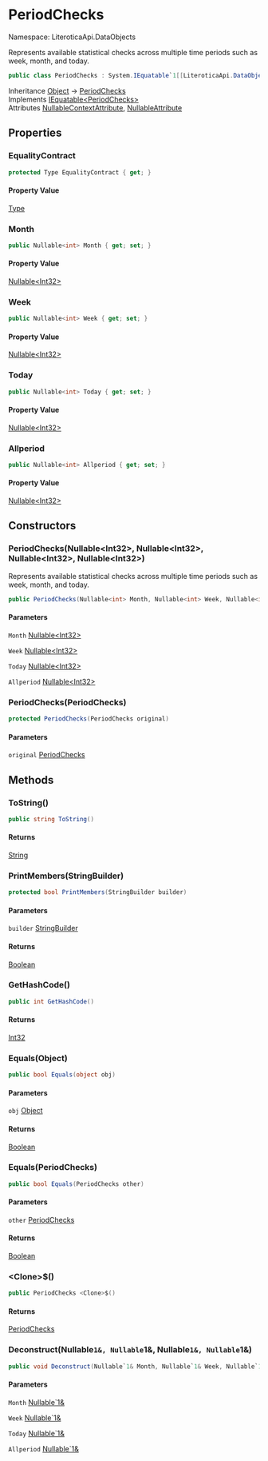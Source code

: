 # PeriodChecks

Namespace: LiteroticaApi.DataObjects

Represents available statistical checks across multiple time periods such as week, month, and today.

```csharp
public class PeriodChecks : System.IEquatable`1[[LiteroticaApi.DataObjects.PeriodChecks, LiteroticaApi, Version=1.0.0.0, Culture=neutral, PublicKeyToken=null]]
```

Inheritance [Object](https://docs.microsoft.com/en-us/dotnet/api/system.object) → [PeriodChecks](./literoticaapi/dataobjects/periodchecks.md)<br>
Implements [IEquatable&lt;PeriodChecks&gt;](https://docs.microsoft.com/en-us/dotnet/api/system.iequatable-1)<br>
Attributes [NullableContextAttribute](./system/runtime/compilerservices/nullablecontextattribute.md), [NullableAttribute](./system/runtime/compilerservices/nullableattribute.md)

## Properties

### **EqualityContract**

```csharp
protected Type EqualityContract { get; }
```

#### Property Value

[Type](https://docs.microsoft.com/en-us/dotnet/api/system.type)<br>

### **Month**

```csharp
public Nullable<int> Month { get; set; }
```

#### Property Value

[Nullable&lt;Int32&gt;](https://docs.microsoft.com/en-us/dotnet/api/system.nullable-1)<br>

### **Week**

```csharp
public Nullable<int> Week { get; set; }
```

#### Property Value

[Nullable&lt;Int32&gt;](https://docs.microsoft.com/en-us/dotnet/api/system.nullable-1)<br>

### **Today**

```csharp
public Nullable<int> Today { get; set; }
```

#### Property Value

[Nullable&lt;Int32&gt;](https://docs.microsoft.com/en-us/dotnet/api/system.nullable-1)<br>

### **Allperiod**

```csharp
public Nullable<int> Allperiod { get; set; }
```

#### Property Value

[Nullable&lt;Int32&gt;](https://docs.microsoft.com/en-us/dotnet/api/system.nullable-1)<br>

## Constructors

### **PeriodChecks(Nullable&lt;Int32&gt;, Nullable&lt;Int32&gt;, Nullable&lt;Int32&gt;, Nullable&lt;Int32&gt;)**

Represents available statistical checks across multiple time periods such as week, month, and today.

```csharp
public PeriodChecks(Nullable<int> Month, Nullable<int> Week, Nullable<int> Today, Nullable<int> Allperiod)
```

#### Parameters

`Month` [Nullable&lt;Int32&gt;](https://docs.microsoft.com/en-us/dotnet/api/system.nullable-1)<br>

`Week` [Nullable&lt;Int32&gt;](https://docs.microsoft.com/en-us/dotnet/api/system.nullable-1)<br>

`Today` [Nullable&lt;Int32&gt;](https://docs.microsoft.com/en-us/dotnet/api/system.nullable-1)<br>

`Allperiod` [Nullable&lt;Int32&gt;](https://docs.microsoft.com/en-us/dotnet/api/system.nullable-1)<br>

### **PeriodChecks(PeriodChecks)**

```csharp
protected PeriodChecks(PeriodChecks original)
```

#### Parameters

`original` [PeriodChecks](./literoticaapi/dataobjects/periodchecks.md)<br>

## Methods

### **ToString()**

```csharp
public string ToString()
```

#### Returns

[String](https://docs.microsoft.com/en-us/dotnet/api/system.string)<br>

### **PrintMembers(StringBuilder)**

```csharp
protected bool PrintMembers(StringBuilder builder)
```

#### Parameters

`builder` [StringBuilder](https://docs.microsoft.com/en-us/dotnet/api/system.text.stringbuilder)<br>

#### Returns

[Boolean](https://docs.microsoft.com/en-us/dotnet/api/system.boolean)<br>

### **GetHashCode()**

```csharp
public int GetHashCode()
```

#### Returns

[Int32](https://docs.microsoft.com/en-us/dotnet/api/system.int32)<br>

### **Equals(Object)**

```csharp
public bool Equals(object obj)
```

#### Parameters

`obj` [Object](https://docs.microsoft.com/en-us/dotnet/api/system.object)<br>

#### Returns

[Boolean](https://docs.microsoft.com/en-us/dotnet/api/system.boolean)<br>

### **Equals(PeriodChecks)**

```csharp
public bool Equals(PeriodChecks other)
```

#### Parameters

`other` [PeriodChecks](./literoticaapi/dataobjects/periodchecks.md)<br>

#### Returns

[Boolean](https://docs.microsoft.com/en-us/dotnet/api/system.boolean)<br>

### **&lt;Clone&gt;$()**

```csharp
public PeriodChecks <Clone>$()
```

#### Returns

[PeriodChecks](./literoticaapi/dataobjects/periodchecks.md)<br>

### **Deconstruct(Nullable`1&, Nullable`1&, Nullable`1&, Nullable`1&)**

```csharp
public void Deconstruct(Nullable`1& Month, Nullable`1& Week, Nullable`1& Today, Nullable`1& Allperiod)
```

#### Parameters

`Month` [Nullable`1&](https://docs.microsoft.com/en-us/dotnet/api/system.nullable-1&)<br>

`Week` [Nullable`1&](https://docs.microsoft.com/en-us/dotnet/api/system.nullable-1&)<br>

`Today` [Nullable`1&](https://docs.microsoft.com/en-us/dotnet/api/system.nullable-1&)<br>

`Allperiod` [Nullable`1&](https://docs.microsoft.com/en-us/dotnet/api/system.nullable-1&)<br>
